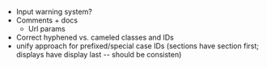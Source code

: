 * Input warning system?
* Comments + docs
    * Url params
* Correct hyphened vs. cameled classes and IDs
* unify approach for prefixed/special case IDs (sections have section first; displays have display last -- should be consisten)
